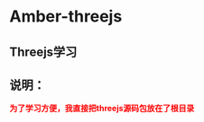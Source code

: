 # Amber-threejs

## Threejs学习

## 说明：

**<font style='color:red'>为了学习方便，我直接把threejs源码包放在了根目录</font>**

